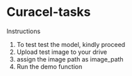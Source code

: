 # Curacel-tasks

  Instructions
  1) To test test the model, kindly proceed
  2) Upload test image to your drive
  3) assign the image path as image_path 
  4) Run the demo function
